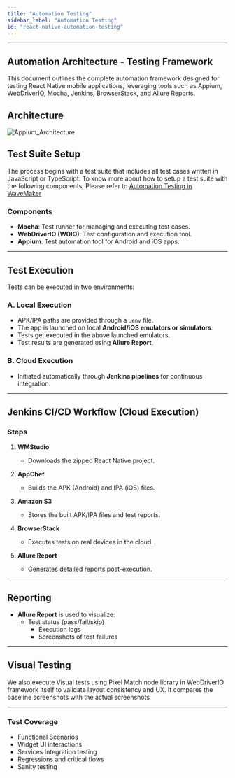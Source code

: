 ```yaml
---
title: "Automation Testing"
sidebar_label: "Automation Testing"
id: "react-native-automation-testing"
---
```

---

## Automation Architecture - Testing Framework

This document outlines the complete automation framework designed for testing React Native mobile applications, leveraging tools such as Appium, WebDriverIO, Mocha, Jenkins, BrowserStack, and Allure Reports.

## Architecture

![Appium_Architecture](/learn/assets/appium-automation-architecture.png)

## Test Suite Setup

The process begins with a test suite that includes all test cases written in JavaScript or TypeScript. To know more about how to setup a test suite with the following components, Please refer to [Automation Testing in WaveMaker](/learn/react-native/automate-reactnative-apps)

### Components

- **Mocha**: Test runner for managing and executing test cases.
- **WebDriverIO (WDIO)**: Test configuration and execution tool.
- **Appium**: Test automation tool for Android and iOS apps.

---

## Test Execution

Tests can be executed in two environments:

### A. Local Execution

- APK/IPA paths are provided through a `.env` file.
- The app is launched on local **Android/iOS emulators or simulators**.
- Tests get executed in the above launched emulators.
- Test results are generated using **Allure Report**.

### B. Cloud Execution

- Initiated automatically through **Jenkins pipelines** for continuous integration.

---

## Jenkins CI/CD Workflow (Cloud Execution)

### Steps

1. **WMStudio**
    - Downloads the zipped React Native project.

2. **AppChef**
    - Builds the APK (Android) and IPA (iOS) files.

3. **Amazon S3**
    - Stores the built APK/IPA files and test reports.

4. **BrowserStack**
    - Executes tests on real devices in the cloud.

5. **Allure Report**
    - Generates detailed reports post-execution.

---

## Reporting

- **Allure Report** is used to visualize:
  - Test status (pass/fail/skip)
    - Execution logs
    - Screenshots of test failures

---

## Visual Testing

We also execute Visual tests using Pixel Match node library in WebDriverIO framework itself to validate layout consistency and UX.
It compares the baseline screenshots with the actual screenshots

---

### Test Coverage

- Functional Scenarios
- Widget UI interactions
- Services Integration testing
- Regressions and critical flows
- Sanity testing
